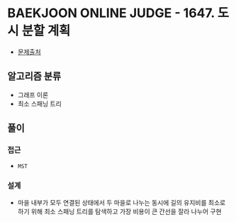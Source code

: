 # BAEKJOON ONLINE JUDGE - 1647. 도시 분할 계획

- [문제출처](https://www.acmicpc.net/problem/1647 '1647. 도시 분할 계획')

## 알고리즘 분류

- 그래프 이론
- 최소 스패닝 트리

## 풀이

### 접근

- `MST`

### 설계

- 마을 내부가 모두 연결된 상태에서 두 마을로 나누는 동시에 길의 유지비를 최소로 하기 위해 최소 스패닝 트리를 탐색하고 가장 비용이 큰 간선을 잘라 나누어 구현

